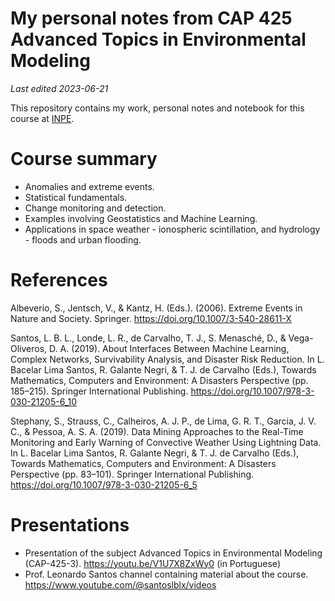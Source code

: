 # My personal notes from CAP 425 Advanced Topics in Environmental Modeling

*Last edited 2023-06-21*

This repository contains my work, personal notes and notebook for this course at [INPE](http://www.inpe.br/posgraduacao/).


# Course summary

- Anomalies and extreme events.
- Statistical fundamentals.
- Change monitoring and detection.
- Examples involving Geostatistics and Machine Learning.
- Applications in space weather - ionospheric scintillation, and hydrology - floods and urban flooding.


# References

Albeverio, S., Jentsch, V., & Kantz, H. (Eds.). (2006). Extreme Events in Nature and Society. Springer. https://doi.org/10.1007/3-540-28611-X

Santos, L. B. L., Londe, L. R., de Carvalho, T. J., S. Menasché, D., & Vega-Oliveros, D. A. (2019). About Interfaces Between Machine Learning, Complex Networks, Survivability Analysis, and Disaster Risk Reduction. In L. Bacelar Lima Santos, R. Galante Negri, & T. J. de Carvalho (Eds.), Towards Mathematics, Computers and Environment: A Disasters Perspective (pp. 185–215). Springer International Publishing. https://doi.org/10.1007/978-3-030-21205-6_10

Stephany, S., Strauss, C., Calheiros, A. J. P., de Lima, G. R. T., Garcia, J. V. C., & Pessoa, A. S. A. (2019). Data Mining Approaches to the Real-Time Monitoring and Early Warning of Convective Weather Using Lightning Data. In L. Bacelar Lima Santos, R. Galante Negri, & T. J. de Carvalho (Eds.), Towards Mathematics, Computers and Environment: A Disasters Perspective (pp. 83–101). Springer International Publishing. https://doi.org/10.1007/978-3-030-21205-6_5


# Presentations

- Presentation of the subject Advanced Topics in Environmental Modeling (CAP-425-3). https://youtu.be/V1U7X8ZxWy0 (in Portuguese)
- Prof. Leonardo Santos channel containing material about the course. https://www.youtube.com/@santoslblx/videos

